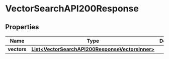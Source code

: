 

# VectorSearchAPI200Response


## Properties

| Name | Type | Description | Notes |
|------------ | ------------- | ------------- | -------------|
|**vectors** | [**List&lt;VectorSearchAPI200ResponseVectorsInner&gt;**](VectorSearchAPI200ResponseVectorsInner.md) |  |  [optional] |



